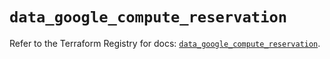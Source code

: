# `data_google_compute_reservation`

Refer to the Terraform Registry for docs: [`data_google_compute_reservation`](https://registry.terraform.io/providers/hashicorp/google/5.43.1/docs/data-sources/compute_reservation).
